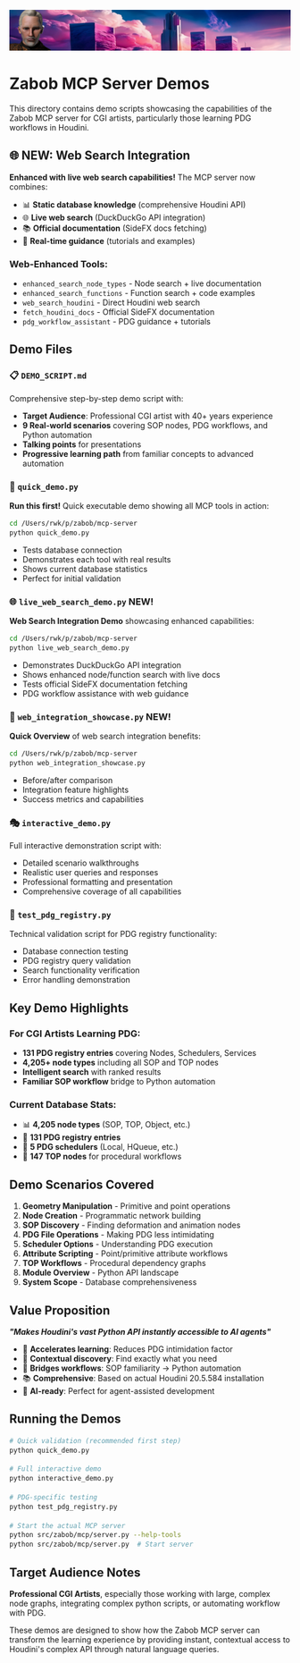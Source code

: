 ![Zabob and city banner](../docs/images/zabob-banner.jpg)

# Zabob MCP Server Demos

This directory contains demo scripts showcasing the capabilities of the Zabob MCP server for CGI artists, particularly those learning PDG workflows in Houdini.

## 🌐 NEW: Web Search Integration

**Enhanced with live web search capabilities!** The MCP server now combines:

- 📊 **Static database knowledge** (comprehensive Houdini API)
- 🌐 **Live web search** (DuckDuckGo API integration)
- 📚 **Official documentation** (SideFX docs fetching)
- 🧭 **Real-time guidance** (tutorials and examples)

### Web-Enhanced Tools:

- `enhanced_search_node_types` - Node search + live documentation
- `enhanced_search_functions` - Function search + code examples
- `web_search_houdini` - Direct Houdini web search
- `fetch_houdini_docs` - Official SideFX documentation
- `pdg_workflow_assistant` - PDG guidance + tutorials

## Demo Files

### 📋 `DEMO_SCRIPT.md`

Comprehensive step-by-step demo script with:

- **Target Audience**: Professional CGI artist with 40+ years experience
- **9 Real-world scenarios** covering SOP nodes, PDG workflows, and Python automation
- **Talking points** for presentations
- **Progressive learning path** from familiar concepts to advanced automation

### 🔧 `quick_demo.py`

**Run this first!** Quick executable demo showing all MCP tools in action:

```bash
cd /Users/rwk/p/zabob/mcp-server
python quick_demo.py
```

- Tests database connection
- Demonstrates each tool with real results
- Shows current database statistics
- Perfect for initial validation

### 🌐 `live_web_search_demo.py` **NEW!**

**Web Search Integration Demo** showcasing enhanced capabilities:

```bash
cd /Users/rwk/p/zabob/mcp-server
python live_web_search_demo.py
```

- Demonstrates DuckDuckGo API integration
- Shows enhanced node/function search with live docs
- Tests official SideFX documentation fetching
- PDG workflow assistance with web guidance

### 🚀 `web_integration_showcase.py` **NEW!**

**Quick Overview** of web search integration
benefits:

```bash
cd /Users/rwk/p/zabob/mcp-server
python web_integration_showcase.py
```

- Before/after comparison
- Integration feature highlights
- Success metrics and capabilities

### 🎭 `interactive_demo.py`

Full interactive demonstration script with:

- Detailed scenario walkthroughs
- Realistic user queries and responses
- Professional formatting and presentation
- Comprehensive coverage of all capabilities

### 🧪 `test_pdg_registry.py`

Technical validation script for PDG registry functionality:

- Database connection testing
- PDG registry query validation
- Search functionality verification
- Error handling demonstration

## Key Demo Highlights

### For CGI Artists Learning PDG:

- **131 PDG registry entries** covering Nodes, Schedulers, Services
- **4,205+ node types** including all SOP and TOP nodes
- **Intelligent search** with ranked results
- **Familiar SOP workflow** bridge to Python automation

### Current Database Stats:

- 📊 **4,205 node types** (SOP, TOP, Object, etc.)
- 🔧 **131 PDG registry entries**
- 📅 **5 PDG schedulers** (Local, HQueue, etc.)
- 🎯 **147 TOP nodes** for procedural workflows

## Demo Scenarios Covered

1. **Geometry Manipulation** - Primitive and point operations
2. **Node Creation** - Programmatic network building
3. **SOP Discovery** - Finding deformation and animation nodes
4. **PDG File Operations** - Making PDG less intimidating
5. **Scheduler Options** - Understanding PDG execution
6. **Attribute Scripting** - Point/primitive attribute workflows
7. **TOP Workflows** - Procedural dependency graphs
8. **Module Overview** - Python API landscape
9. **System Scope** - Database comprehensiveness

## Value Proposition

**_"Makes Houdini's vast Python API instantly accessible to AI agents"_**

- 🚀 **Accelerates learning**: Reduces PDG intimidation factor
- 🎯 **Contextual discovery**: Find exactly what you need
- 🔗 **Bridges workflows**: SOP familiarity → Python automation
- 📚 **Comprehensive**: Based on actual Houdini 20.5.584 installation
- 🤖 **AI-ready**: Perfect for agent-assisted development

## Running the Demos

```bash
# Quick validation (recommended first step)
python quick_demo.py

# Full interactive demo
python interactive_demo.py

# PDG-specific testing
python test_pdg_registry.py

# Start the actual MCP server
python src/zabob/mcp/server.py --help-tools
python src/zabob/mcp/server.py  # Start server
```

## Target Audience Notes

**Professional CGI Artists**, especially those working with large, complex node graphs, integrating complex python scripts, or automating workflow with PDG.

These demos are designed to show how the Zabob MCP server can transform the learning experience by providing instant, contextual access to Houdini's complex API through natural language queries.
